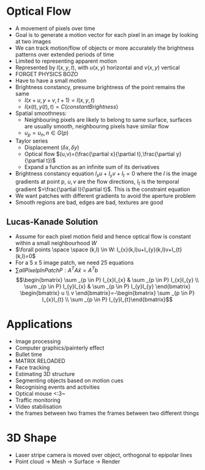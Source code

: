 # Optical Flow
- A movement of pixels over time
- Goal is to generate a motion vector for each pixel in an image by looking at two images
- We can track motion/flow of objects or more accurately the brightness patterns over extended periods of time
- Limited to representing apparent motion
- Represented by $I(x, y, t)$, with $u(x, y)$ horizontal and $v(x,y)$ vertical
- FORGET PHYSICS BOZO
- Have to have a small motion
- Brightness constancy, presume brightness of the point remains the same
	- $I(x+u,y+v,t+1)=I(x,y,t)$
	- $I(x(t),y(t),t) = C(constantBrightness)$
- Spatial smoothness:
	- Neighbouring pixels are likely to belong to same surface, surfaces are usually smooth, neighbouring pixels have similar flow
	- $u_{p}=u_{n}, n \in G(p)$ 
- Taylor series
	- Displacement $(\delta x, \delta y)$
	- Optical flow $(u,v)=(\frac{\partial x}{\partial t},\frac{\partial y}{\partial t})$
	- Expand a function as an infinite sum of its derivatives
- Brightness constancy equation $I_{x}u+I_{y}v+I_{t}=0$ where the $I$ is the image gradients at point p, $u,v$ are the flow directions, $I_{t}$ is the temporal gradient $=\frac{\partial I}{\partial t}$. This is the constraint equation
- We want patches with different gradients to avoid the aperture problem
- Smooth regions are bad, edges are bad, textures are good
## Lucas-Kanade Solution
- Assume for each pixel motion field and hence optical flow is constant within a small neighbourhood $W$
- $\forall points \space \space (k,l) \in W: I_{x}(k,l)u+I_{y}(k,l)v+I_{t}(k,l)=0$ 
- For a 5 x 5 image patch, we need 25 equations
- $\sum allPixelpInPatchP: A^{T}A\hat{x}=A^{T}b$
$$\begin{bmatrix} \sum _{p \in P} I_{x}I_{x} & \sum _{p \in P} I_{x}I_{y} \\ \sum _{p \in P} I_{y}I_{x} & \sum _{p \in P} I_{y}I_{y} \end{bmatrix} \begin{bmatrix} u \\ v \end{bmatrix}=-\begin{bmatrix} \sum _{p \in P} I_{x}I_{t} \\ \sum _{p \in P} I_{y}I_{t}\end{bmatrix}$$ 
# Applications
- Image processing
- Computer graphics/painterly effect
- Bullet time
- MATRIX RELOADED
- Face tracking
- Estimating 3D structure
- Segmenting objects based on motion cues
- Recognising events and activities
- Optical mouse <:3~
- Traffic monitoring
- Video stabilisation
- the frames between two frames the frames between two different things
# 3D Shape
- Laser stripe camera is moved over object, orthogonal to epipolar lines
- Point cloud -> Mesh -> Surface -> Render